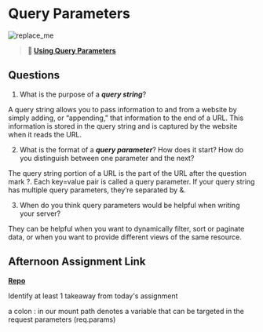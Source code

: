 # Query Parameters

![replace_me](https://codeworks.blob.core.windows.net/public/assets/img/illustrations/placeholder.svg)

> **📖 [Using Query Parameters](https://codeworksacademy.com/fs-student-guide/resources/wk5/01-Query-Parameters)**

## Questions

1. What is the purpose of a ***query string***?

A query string allows you to pass information to and from a website by simply adding, or “appending,” that information to the end of a URL. This information is stored in the query string and is captured by the website when it reads the URL.

2. What is the format of a ***query parameter***? How does it start? How do you distinguish between one parameter and the next?

The query string portion of a URL is the part of the URL after the question mark ?. Each key=value pair is called a query parameter. If your query string has multiple query parameters, they’re separated by &.

3. When do you think query parameters would be helpful when writing your server?

They can be helpful when you want to dynamically filter, sort or paginate data, or when you want to provide different views of the same resource.

## Afternoon Assignment Link

**[Repo](https://github.com/AnastasiiaShaynyuk/Burgershack)**

Identify at least 1 takeaway from today's assignment

a colon : in our mount path denotes a variable that can be targeted in the request parameters (req.params)